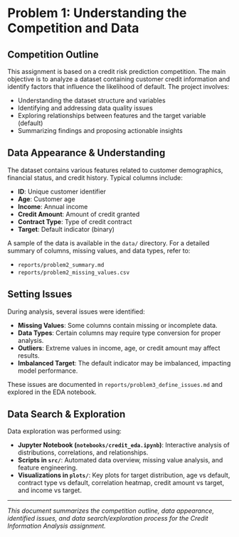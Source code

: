 # Problem 1: Understanding the Competition and Data

## Competition Outline

This assignment is based on a credit risk prediction competition. The main objective is to analyze a dataset containing customer credit information and identify factors that influence the likelihood of default. The project involves:

- Understanding the dataset structure and variables
- Identifying and addressing data quality issues
- Exploring relationships between features and the target variable (default)
- Summarizing findings and proposing actionable insights

## Data Appearance & Understanding

The dataset contains various features related to customer demographics, financial status, and credit history. Typical columns include:

- **ID**: Unique customer identifier
- **Age**: Customer age
- **Income**: Annual income
- **Credit Amount**: Amount of credit granted
- **Contract Type**: Type of credit contract
- **Target**: Default indicator (binary)

A sample of the data is available in the `data/` directory. For a detailed summary of columns, missing values, and data types, refer to:
- `reports/problem2_summary.md`
- `reports/problem2_missing_values.csv`

## Setting Issues

During analysis, several issues were identified:

- **Missing Values**: Some columns contain missing or incomplete data.
- **Data Types**: Certain columns may require type conversion for proper analysis.
- **Outliers**: Extreme values in income, age, or credit amount may affect results.
- **Imbalanced Target**: The default indicator may be imbalanced, impacting model performance.

These issues are documented in `reports/problem3_define_issues.md` and explored in the EDA notebook.

## Data Search & Exploration

Data exploration was performed using:

- **Jupyter Notebook (`notebooks/credit_eda.ipynb`)**: Interactive analysis of distributions, correlations, and relationships.
- **Scripts in `src/`**: Automated data overview, missing value analysis, and feature engineering.
- **Visualizations in `plots/`**: Key plots for target distribution, age vs default, contract type vs default, correlation heatmap, credit amount vs target, and income vs target.

---

*This document summarizes the competition outline, data appearance, identified issues, and data search/exploration process for the Credit Information Analysis assignment.*
